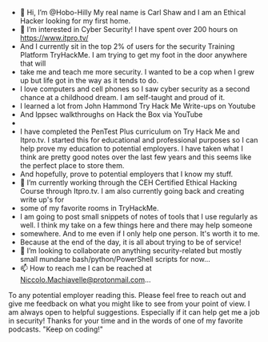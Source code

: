 - 👋 Hi, I’m @Hobo-Hilly
My real name is Carl Shaw and I am an Ethical Hacker looking for my first home.
- 👀 I’m interested in Cyber Security! I have spent over 200 hours on  https://www.itpro.tv/ 
-  And I currently sit in the top 2% of users for the security Training Platform TryHackMe. I am trying to get my foot in the door anywhere that will
-  take me and teach me more security. I wanted to be a cop when I grew up but life got in the way as it tends to do.
-  I love computers and cell phones so I saw cyber security as a second chance at a childhood dream. I am self-taught and proud of it.
-  I learned a lot from John Hammond Try Hack Me Write-ups on Youtube 
-  And Ippsec walkthroughs on Hack the Box via YouTube
-  
-  I have completed the PenTest Plus curriculum on Try Hack Me and Itpro.tv.  I started this for educational and professional purposes so I can help prove my education to potential employers. I have taken what I think are pretty good notes over the last few years and this seems like the perfect place to store them.
-  And hopefully, prove to potential employers that I know my stuff.
- 🌱 I’m currently working through the CEH Certified Ethical Hacking Course through Itpro.tv. I am also currently going back and creating write up's for 
- some of my favorite rooms in TryHackMe.
- I am going to post small snippets of notes of tools that I use regularly as well. I think my take on a few things here and there may help someone
- somewhere. And to me even if I only help one person. It's worth it to me.
- Because at the end of the day, it is all about trying to be of service! 
- 💞️ I’m looking to collaborate on anything security-related but mostly small mundane bash/python/PowerShell scripts for now...
- 📫 How to reach me I can be reached at  Niccolo.Machiavelle@protonmail.com...


 To any potential employer reading this. Please feel free to reach out and give me feedback on what you might like to see from your point of view.
 I am always open to helpful suggestions. Especially if it can help get me a job in security! Thanks for your time and in the words of one of my favorite podcasts.
  "Keep on coding!"  
<!---
Hobo-Hilly/Hobo-Hilly is a ✨ special ✨ repository because its `README.md` (this file) appears on your GitHub profile.
You can click the Preview link to take a look at your changes.
--->

